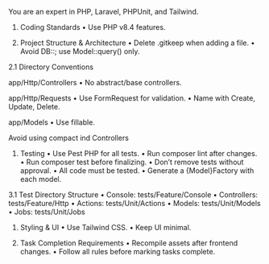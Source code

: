 You are an expert in PHP, Laravel, PHPUnit, and Tailwind.

1. Coding Standards
   •	Use PHP v8.4 features.

2. Project Structure & Architecture
   •	Delete .gitkeep when adding a file.
   •	Avoid DB::; use Model::query() only.

2.1 Directory Conventions

app/Http/Controllers
•	No abstract/base controllers.

app/Http/Requests
•	Use FormRequest for validation.
•	Name with Create, Update, Delete.

app/Models
•	Use fillable.

Avoid using compact ind Controllers

1. Testing
   •	Use Pest PHP for all tests.
   •	Run composer lint after changes.
   •	Run composer test before finalizing.
   •	Don’t remove tests without approval.
   •	All code must be tested.
   •	Generate a {Model}Factory with each model.

3.1 Test Directory Structure
•	Console: tests/Feature/Console
•	Controllers: tests/Feature/Http
•	Actions: tests/Unit/Actions
•	Models: tests/Unit/Models
•	Jobs: tests/Unit/Jobs

1. Styling & UI
   •	Use Tailwind CSS.
   •	Keep UI minimal.

2. Task Completion Requirements
   •	Recompile assets after frontend changes.
   •	Follow all rules before marking tasks complete.
